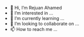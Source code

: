 - 👋 Hi, I’m Rejuan Ahamed
- 👀 I’m interested in ...
- 🌱 I’m currently learning ...
- 💞️ I’m looking to collaborate on ...
- 📫 How to reach me ...

<!---
ct-rejuan/ct-rejuan is a ✨ special ✨ repository because its `README.md` (this file) appears on your GitHub profile.
You can click the Preview link to take a look at your changes.
--->
